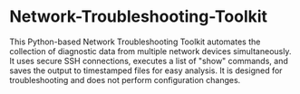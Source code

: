 # Network-Troubleshooting-Toolkit
This Python-based Network Troubleshooting Toolkit automates the collection of diagnostic data from multiple network devices simultaneously. It uses secure SSH connections, executes a list of "show" commands, and saves the output to timestamped files for easy analysis. It is designed for troubleshooting and does not perform configuration changes.

